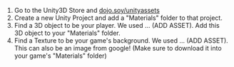 1. Go to the Unity3D Store and [dojo.soy/unityassets](https://www.assetstore.unity3d.com/en/#!/search/page=1/sortby=popularity/query=price:0)
2. Create a new Unity Project and add a "Materials" folder to that project.
2. Find a 3D object to be your player. We used ... (ADD ASSET). Add this 3D object to your "Materials" folder.
3. Find a Texture to be your game's background. We used ... (ADD ASSET). This can also be an image from google! (Make sure to download it into your game's "Materials" folder)